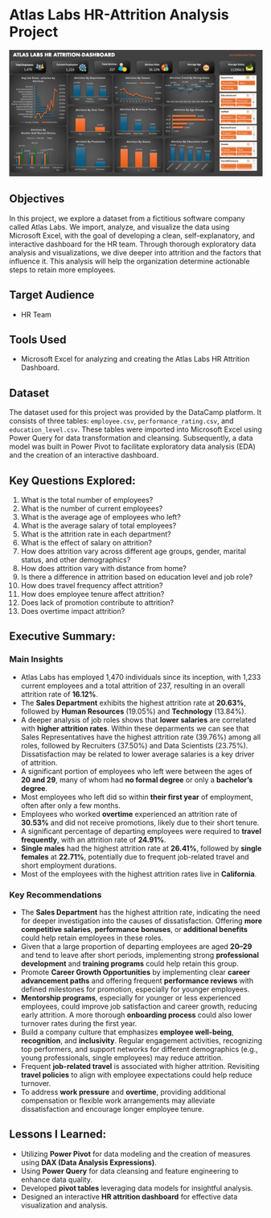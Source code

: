 # Atlas Labs HR-Attrition Analysis Project
![HR Attrition Dashboard](HR_Attrition_Dashboard.png)
## Objectives
In this project, we explore a dataset from a fictitious software company called Atlas Labs. We import, analyze, and visualize the data using Microsoft Excel, with the goal of developing a clean, self-explanatory, and interactive dashboard for the HR team. Through thorough exploratory data analysis and visualizations, we dive deeper into attrition and the factors that influence it. This analysis will help the organization determine actionable steps to retain more employees.

## Target Audience
- HR Team

## Tools Used
- Microsoft Excel for analyzing and creating the Atlas Labs HR Attrition Dashboard.

## Dataset
The dataset used for this project was provided by the DataCamp platform. It consists of three tables: `employee.csv`, `performance_rating.csv`, and `education_level.csv`. These tables were imported into Microsoft Excel using Power Query for data transformation and cleansing. Subsequently, a data model was built in Power Pivot to facilitate exploratory data analysis (EDA) and the creation of an interactive dashboard.

## Key Questions Explored:
1. What is the total number of employees?
2. What is the number of current employees?
3. What is the average age of employees who left?
4. What is the average salary of total employees?
5. What is the attrition rate in each department?
6. What is the effect of salary on attrition?
7. How does attrition vary across different age groups, gender, marital status, and other demographics?
8. How does attrition vary with distance from home?
9. Is there a difference in attrition based on education level and job role?
10. How does travel frequency affect attrition?
11. How does employee tenure affect attrition?
12. Does lack of promotion contribute to attrition?
13. Does overtime impact attrition?


## Executive Summary:

### Main Insights
- Atlas Labs has employed 1,470 individuals since its inception, with 1,233 current employees and a total attrition of 237, resulting in an overall attrition rate of **16.12%**.
- The **Sales Department** exhibits the highest attrition rate at **20.63%**, followed by **Human Resources** (19.05%) and **Technology** (13.84%).
- A deeper analysis of job roles shows that **lower salaries** are correlated with **higher attrition rates**. Within these deparments we can see that Sales Representatives have the highest attrition rate (39.76%) among all roles, followed by Recruiters (37.50%) and Data Scientists (23.75%). Dissatisfaction may be related to lower average salaries is a key driver of attrition.
- A significant portion of employees who left were between the ages of **20 and 29**, many of whom had **no formal degree** or only a **bachelor’s degree**.
- Most employees who left did so within **their first year** of employment, often after only a few months.
- Employees who worked **overtime** experienced an attrition rate of **30.53%** and did not receive promotions, likely due to their short tenure.
- A significant percentage of departing employees were required to **travel frequently**, with an attrition rate of **24.91%**.
- **Single males** had the highest attrition rate at **26.41%**, followed by **single females** at **22.71%**, potentially due to frequent job-related travel and short employment durations.
- Most of the employees with the highest attrition rates live in **California**.

### Key Recommendations
- The **Sales Department** has the highest attrition rate, indicating the need for deeper investigation into the causes of dissatisfaction. Offering **more competitive salaries**, **performance bonuses**, or **additional benefits** could help retain employees in these roles.
- Given that a large proportion of departing employees are aged **20–29** and tend to leave after short periods, implementing strong **professional development** and **training programs** could help retain this group.
- Promote **Career Growth Opportunities** by implementing clear **career advancement paths** and offering frequent **performance reviews** with defined milestones for promotion, especially for younger employees.
- **Mentorship programs**, especially for younger or less experienced employees, could improve job satisfaction and career growth, reducing early attrition. A more thorough **onboarding process** could also lower turnover rates during the first year.
- Build a company culture that emphasizes **employee well-being**, **recognition**, and **inclusivity**. Regular engagement activities, recognizing top performers, and support networks for different demographics (e.g., young professionals, single employees) may reduce attrition.
- Frequent **job-related travel** is associated with higher attrition. Revisiting **travel policies** to align with employee expectations could help reduce turnover.
- To address **work pressure** and **overtime**, providing additional compensation or flexible work arrangements may alleviate dissatisfaction and encourage longer employee tenure.

## Lessons I Learned:
- Utilizing **Power Pivot** for data modeling and the creation of measures using **DAX (Data Analysis Expressions)**.
- Using **Power Query** for data cleansing and feature engineering to enhance data quality.
- Developed **pivot tables** leveraging data models for insightful analysis.
- Designed an interactive **HR attrition dashboard** for effective data visualization and analysis.


